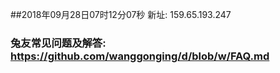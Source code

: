 ##2018年09月28日07时12分07秒 新址: 159.65.193.247
### 兔友常见问题及解答: https://github.com/wanggonging/d/blob/w/FAQ.md
